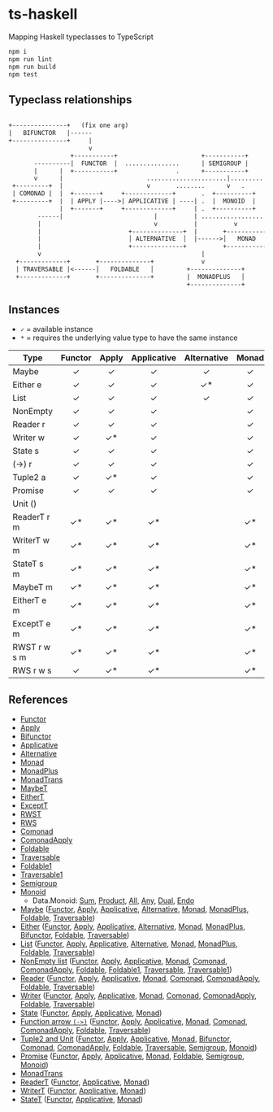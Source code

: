 # ts-haskell
Mapping Haskell typeclasses to TypeScript

```bash
npm i
npm run lint
npm run build
npm test
```

## Typeclass relationships

```txt

+---------------+   (fix one arg)
|   BIFUNCTOR   |------ 
+---------------+     | 
                      v                        
                 +-----------+                       +-----------+                                     
       ----------|  FUNCTOR  |  ...............      | SEMIGROUP |                                 
       |      |  +-----------+                .      +-----------+                                                               
       v      |                       ......................|............. (Applicative as a monoidal pattern)
 +---------+  |                       v       ........      v   .
 | COMONAD |  |  +-------+     +-------------+       .  +----------+               
 +---------+  |  | APPLY |---->| APPLICATIVE | ----| .  |  MONOID  |        
              |  +-------+     +-------------+     | .  +----------+ 
        ------|                         |          | ..................... (Monad as a monoid in endofunctors)
        |                               v          |          v
        |                        +--------------+  |       +-----------+                                  
        |                        │ ALTERNATIVE  │  |------>│   MONAD   │                           
        |                        +--------------+          +-----------+   
        v                                            |                          
  +-------------+       +--------------+             v
  | TRAVERSABLE |<------│   FOLDABLE   │         +--------------+
  +-------------+       +--------------+         |  MONADPLUS   │       
                                                 +--------------+       
```

## Instances

- `✓` = available instance
- `*` = requires the underlying value type to have the same instance

| Type       | Functor | Apply | Applicative | Alternative | Monad | MonadTrans | MonadPlus | Bifunctor | Comonad | ComonadApply | Foldable | Traversable | Semigroup | Monoid |
| ---------- | :-----: | :---: | :---------: | :---------: | :---: | :--------: | :-------: | :------: | :-----: | :----------: | :------: | :---------: | :-------: | :----: |
| Maybe      | ✓       | ✓     | ✓           | ✓           | ✓     |            | ✓         |          |         |              | ✓        | ✓           | ✓*        | ✓*  |
| Either e   | ✓       | ✓     | ✓           | ✓*          | ✓     |            | ✓*        | ✓        |         |              | ✓        | ✓           | ✓*        | ✓*  |
| List       | ✓       | ✓     | ✓           | ✓           | ✓     |            | ✓         |          |         |              | ✓        | ✓           | ✓         | ✓  |
| NonEmpty   | ✓       | ✓     | ✓           |             | ✓     |            |           |          | ✓       | ✓            | ✓        | ✓           | ✓         |  |
| Reader r   | ✓       | ✓     | ✓           |             | ✓     |            |           |          | ✓       | ✓            | ✓        | ✓           | ✓*        | ✓*  |
| Writer w   | ✓       | ✓*    | ✓           |             | ✓     |            |           |          | ✓       | ✓            | ✓        | ✓           | ✓*        | ✓*  |
| State s    | ✓       | ✓     | ✓           |             | ✓     |            |           |          |         |              |          |             |           |  |
| (->) r     | ✓       | ✓     | ✓           |             | ✓     |            |           |          | ✓       | ✓            | ✓        | ✓           | ✓*        | ✓*  |
| Tuple2 a   | ✓       | ✓*    | ✓           |             | ✓     |            |           | ✓        | ✓       | ✓            | ✓        | ✓           | ✓*        | ✓*  |
| Promise    | ✓       | ✓     | ✓           |             | ✓     |            |           |          |         |              | ✓        |             | ✓*        | ✓*  |
| Unit ()    |         |       |             |             |       |            |           |          |         |              |          |             | ✓         | ✓  |
| ReaderT r m| ✓*      | ✓*    | ✓*          |             | ✓*    |     ✓      |           |          |         |              |          |             |           |    |
| WriterT w m| ✓*      | ✓*    | ✓*          |             | ✓*    |     ✓      |           |          |         |              |          |             |           |    |
| StateT s m | ✓*      | ✓*    | ✓*          |             | ✓*    |     ✓      |           |          |         |              |          |             |           |    |
| MaybeT m   | ✓*      | ✓*    | ✓*          |             | ✓*    |     ✓      |           |          |         |              |          |             |           |    |
| EitherT e m| ✓*      | ✓*    | ✓*          |             | ✓*    |     ✓      |           |          |         |              |          |             |           |    |
| ExceptT e m| ✓*      | ✓*    | ✓*          |             | ✓*    |     ✓      |           |          |         |              |          |             |           |    |
| RWST r w s m| ✓*     | ✓*    | ✓*          |             | ✓*    |     ✓      |           |          |         |              |          |             |           |    |
| RWS r w s  | ✓       | ✓*    | ✓*          |             | ✓*    |            |           |          |         |              |          |             |           |    |

## References

- [Functor](src/ghc/base/functor.ts)
- [Apply](src/data/functor/apply.ts)
- [Bifunctor](src/data/bifunctor.ts)
- [Applicative](src/ghc/base/applicative.ts)
- [Alternative](src/control/alternative/alternative.ts)
- [Monad](src/ghc/base/monad/monad.ts)
- [MonadPlus](src/control/monad-plus/monad-plus.ts)
- [MonadTrans](src/control/monad/trans/monad-trans.ts)
- [MaybeT](src/control/monad/trans/maybe/monad.ts)
- [EitherT](src/control/monad/trans/either/monad.ts)
- [ExceptT](src/control/monad/trans/except/monad.ts)
- [RWST](src/control/monad/trans/rws/monad.ts)
- [RWS](src/control/rws/monad.ts)
- [Comonad](src/control/comonad.ts)
- [ComonadApply](src/control/comonad-apply.ts)
- [Foldable](src/data/foldable.ts)
- [Traversable](src/data/traversable.ts)
- [Foldable1](src/data/semigroup/foldable.ts)
- [Traversable1](src/data/semigroup/traversable.ts)
- [Semigroup](src/ghc/base/semigroup.ts)
- [Monoid](src/ghc/base/monoid.ts)
  - Data.Monoid: [Sum](src/data/monoid/sum.ts), [Product](src/data/monoid/product.ts), [All](src/data/monoid/all.ts), [Any](src/data/monoid/any.ts), [Dual](src/data/monoid/dual.ts), [Endo](src/data/monoid/endo.ts)
- [Maybe](src/ghc/base/maybe/maybe.ts) ([Functor](src/ghc/base/maybe/functor.ts), [Apply](src/ghc/base/maybe/apply.ts), [Applicative](src/ghc/base/maybe/applicative.ts), [Alternative](src/ghc/base/maybe/alternative.ts), [Monad](src/ghc/base/maybe/monad.ts), [MonadPlus](src/control/monad-plus/maybe.ts), [Foldable](src/ghc/base/maybe/foldable.ts), [Traversable](src/ghc/base/maybe/traversable.ts))
- [Either](src/data/either/either.ts) ([Functor](src/data/either/functor.ts), [Apply](src/data/either/apply.ts), [Applicative](src/data/either/applicative.ts), [Alternative](src/data/either/alternative.ts), [Monad](src/data/either/monad.ts), [MonadPlus](src/control/monad-plus/either.ts), [Bifunctor](src/data/either/bifunctor.ts), [Foldable](src/data/either/foldable.ts), [Traversable](src/data/either/traversable.ts))
- [List](src/ghc/base/list/list.ts) ([Functor](src/ghc/base/list/functor.ts), [Apply](src/ghc/base/list/apply.ts), [Applicative](src/ghc/base/list/applicative.ts), [Alternative](src/ghc/base/list/alternative.ts), [Monad](src/ghc/base/list/monad.ts), [MonadPlus](src/control/monad-plus/list.ts), [Foldable](src/ghc/base/list/foldable.ts), [Traversable](src/ghc/base/list/traversable.ts))
- [NonEmpty list](src/ghc/base/non-empty/list.ts) ([Functor](src/ghc/base/non-empty/functor.ts), [Apply](src/ghc/base/non-empty/apply.ts), [Applicative](src/ghc/base/non-empty/applicative.ts), [Monad](src/ghc/base/non-empty/monad.ts), [Comonad](src/ghc/base/non-empty/comonad.ts), [ComonadApply](src/ghc/base/non-empty/comonad-apply.ts), [Foldable](src/ghc/base/non-empty/foldable.ts), [Foldable1](src/ghc/base/non-empty/foldable1.ts), [Traversable](src/ghc/base/non-empty/traversable.ts), [Traversable1](src/ghc/base/non-empty/traversable1.ts))
- [Reader](src/control/reader/reader.ts) ([Functor](src/control/reader/functor.ts), [Apply](src/control/reader/apply.ts), [Applicative](src/control/reader/applicative.ts), [Monad](src/control/reader/monad.ts), [Comonad](src/control/reader/comonad.ts), [ComonadApply](src/control/reader/comonad-apply.ts), [Foldable](src/control/reader/foldable.ts), [Traversable](src/control/reader/traversable.ts))
- [Writer](src/control/writer/writer.ts) ([Functor](src/control/writer/functor.ts), [Apply](src/control/writer/apply.ts), [Applicative](src/control/writer/applicative.ts), [Monad](src/control/writer/monad.ts), [Comonad](src/control/writer/comonad.ts), [ComonadApply](src/control/writer/comonad-apply.ts), [Foldable](src/control/writer/foldable.ts), [Traversable](src/control/writer/traversable.ts))
- [State](src/control/state/state.ts) ([Functor](src/control/state/functor.ts), [Apply](src/control/state/apply.ts), [Applicative](src/control/state/applicative.ts), [Monad](src/control/state/monad.ts))
- [Function arrow `(->)`](src/ghc/prim/function-arrow/index.ts) ([Functor](src/ghc/base/function-arrow/functor.ts), [Apply](src/ghc/base/function-arrow/apply.ts), [Applicative](src/ghc/base/function-arrow/applicative.ts), [Monad](src/ghc/base/function-arrow/monad.ts), [Comonad](src/control/reader/comonad.ts), [ComonadApply](src/control/reader/comonad-apply.ts), [Foldable](src/control/reader/foldable.ts), [Traversable](src/control/reader/traversable.ts))
- [Tuple2 and Unit](src/ghc/base/tuple/tuple.ts) ([Functor](src/ghc/base/tuple/tuple2-functor.ts), [Apply](src/ghc/base/tuple/tuple2-apply.ts), [Applicative](src/ghc/base/tuple/tuple2-applicative.ts), [Monad](src/ghc/base/tuple/tuple2-monad.ts), [Bifunctor](src/ghc/base/tuple/tuple2-bifunctor.ts), [Comonad](src/ghc/base/tuple/tuple2-comonad.ts), [ComonadApply](src/ghc/base/tuple/tuple2-comonad-apply.ts), [Foldable](src/ghc/base/tuple/foldable.ts), [Traversable](src/ghc/base/tuple/tuple2-traversable.ts), [Semigroup](src/ghc/base/tuple/tuple2-semigroup.ts), [Monoid](src/ghc/base/tuple/tuple2-monoid.ts))
- [Promise](src/extra/promise/promise.ts) ([Functor](src/extra/promise/functor.ts), [Apply](src/extra/promise/apply.ts), [Applicative](src/extra/promise/applicative.ts), [Monad](src/extra/promise/monad.ts), [Foldable](src/extra/promise/foldable.ts), [Semigroup](src/extra/promise/semigroup.ts), [Monoid](src/extra/promise/monoid.ts))
- [MonadTrans](src/control/monad/trans/monad-trans.ts)
- [ReaderT](src/control/monad/trans/reader/reader-t.ts) ([Functor](src/control/monad/trans/reader/functor.ts), [Applicative](src/control/monad/trans/reader/applicative.ts), [Monad](src/control/monad/trans/reader/monad.ts))
- [WriterT](src/control/monad/trans/writer/writer-t.ts) ([Functor](src/control/monad/trans/writer/functor.ts), [Applicative](src/control/monad/trans/writer/applicative.ts), [Monad](src/control/monad/trans/writer/monad.ts))
- [StateT](src/control/monad/trans/state/state-t.ts) ([Functor](src/control/monad/trans/state/functor.ts), [Applicative](src/control/monad/trans/state/applicative.ts), [Monad](src/control/monad/trans/state/monad.ts))
